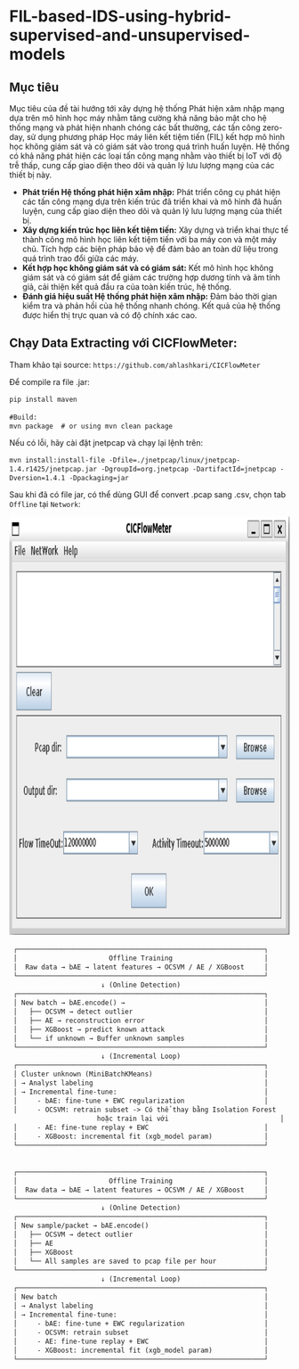 # FIL-based-IDS-using-hybrid-supervised-and-unsupervised-models

## Mục tiêu
Mục tiêu của đề tài hướng tới xây dựng hệ thống Phát hiện xâm nhập mạng dựa trên mô hình
học máy nhằm tăng cường khả năng bảo mật cho hệ thống mạng và phát hiện nhanh chóng các bất
thường, các tấn công zero-day, sử dụng phương pháp Học máy liên kết tiệm tiến (FIL) kết hợp mô
hình học không giám sát và có giám sát vào trong quá trình huấn luyện. Hệ thống có khả năng phát
hiện các loại tấn công mạng nhằm vào thiết bị IoT với độ trễ thấp, cung cấp giao diện theo dõi và
quản lý lưu lượng mạng của các thiết bị này.
- **Phát triển Hệ thống phát hiện xâm nhập:** Phát triển công cụ phát hiện các tấn công mạng
dựa trên kiến trúc đã triển khai và mô hình đã huấn luyện, cung cấp giao diện theo dõi và quản lý lưu
lượng mạng của thiết bị.
- **Xây dựng kiến trúc học liên kết tiệm tiến:** Xây dựng và triển khai thực tế thành công mô hình
học liên kết tiệm tiến với ba máy con và một máy chủ. Tích hợp các biện pháp bảo vệ để đảm bảo an
toàn dữ liệu trong quá trình trao đổi giữa các máy.
- **Kết hợp học không giám sát và có giám sát:** Kết mô hình học không giám sát và có giám sát
để giảm các trường hợp dương tính và âm tính giả, cải thiện kết quả đầu ra của toàn kiến trúc, hệ
thống.
- **Đánh giá hiệu suất Hệ thống phát hiện xâm nhập:** Đảm bảo thời gian kiểm tra và phản hồi
của hệ thống nhanh chóng. Kết quả của hệ thống được hiển thị trực quan và có độ chính xác cao.



## Chạy Data Extracting với CICFlowMeter:

Tham khảo tại source: ```https://github.com/ahlashkari/CICFlowMeter```

Để compile ra file .jar:
```
pip install maven

#Build:
mvn package  # or using mvn clean package
```

Nếu có lỗi, hãy cài đặt jnetpcap và chạy lại lệnh trên:
```
mvn install:install-file -Dfile=./jnetpcap/linux/jnetpcap-1.4.r1425/jnetpcap.jar -DgroupId=org.jnetpcap -DartifactId=jnetpcap -Dversion=1.4.1 -Dpackaging=jar
```

Sau khi đã có file jar, có thể dùng GUI để convert .pcap sang .csv, chọn tab `Offline` tại `Network`:

<p align = "center"> 

<img width="729" height="751" src="https://github.com/HocVoNgThai/FIL-based-IDS-using-hybrid-supervised-and-unsupervised-models/blob/main/image.png">
</p>

     ┌──────────────────────────────────────────────────────────────┐
     │                       Offline Training                       │
     │  Raw data → bAE → latent features → OCSVM / AE / XGBoost     │
     └──────────────────────────────────────────────────────────────┘
                           ↓ (Online Detection)
     ┌──────────────────────────────────────────────────────────────┐
     │ New batch → bAE.encode() →                                   │
     │   ├── OCSVM → detect outlier                                 │
     │   ├── AE → reconstruction error                              │
     │   ├── XGBoost → predict known attack                         │
     │   └── if unknown → Buffer unknown samples                    │
     └──────────────────────────────────────────────────────────────┘
                           ↓ (Incremental Loop)
     ┌──────────────────────────────────────────────────────────────┐
     │ Cluster unknown (MiniBatchKMeans)                            │
     │ → Analyst labeling                                           │
     │ → Incremental fine-tune:                                     │
     │     - bAE: fine-tune + EWC regularization                    │
     │     - OCSVM: retrain subset -> Có thể thay bằng Isolation Forest 
                          hoặc train lại với                            │
     │     - AE: fine-tune replay + EWC                             │
     │     - XGBoost: incremental fit (xgb_model param)             │
     └──────────────────────────────────────────────────────────────┘


     ┌──────────────────────────────────────────────────────────────┐
     │                       Offline Training                       │
     │  Raw data → bAE → latent features → OCSVM / AE / XGBoost     │
     └──────────────────────────────────────────────────────────────┘
                           ↓ (Online Detection)
     ┌──────────────────────────────────────────────────────────────┐
     │ New sample/packet → bAE.encode()                             │
     │   ├── OCSVM → detect outlier                                 │
     │   ├── AE                                                     │
     │   ├── XGBoost                                                │
     │   └── All samples are saved to pcap file per hour            │
     └──────────────────────────────────────────────────────────────┘
                           ↓ (Incremental Loop)
     ┌──────────────────────────────────────────────────────────────┐
     │ New batch                                                    │
     │ → Analyst labeling                                           │
     │ → Incremental fine-tune:                                     │
     │     - bAE: fine-tune + EWC regularization                    │
     │     - OCSVM: retrain subset                                  │
     │     - AE: fine-tune replay + EWC                             │
     │     - XGBoost: incremental fit (xgb_model param)             │
     └──────────────────────────────────────────────────────────────┘

